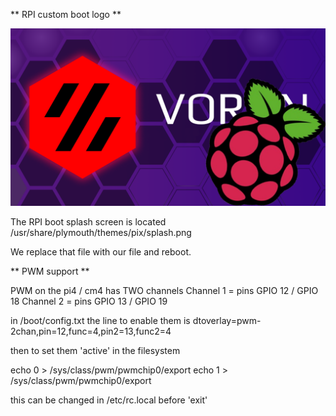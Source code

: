 
** RPI custom boot logo **

![RPI Boot logo](raspberry_voron_splash_purple.png)  

The RPI boot splash screen is located /usr/share/plymouth/themes/pix/splash.png

We replace that file with our file and reboot.




** PWM support **

PWM on the pi4 / cm4 has TWO channels
Channel 1 = pins GPIO 12 / GPIO 18
Channel 2 = pins GPIO 13 / GPIO 19

in /boot/config.txt the line to enable them is
dtoverlay=pwm-2chan,pin=12,func=4,pin2=13,func2=4

then to set them 'active' in the filesystem 

echo 0 > /sys/class/pwm/pwmchip0/export
echo 1 > /sys/class/pwm/pwmchip0/export

this can be changed in /etc/rc.local before 'exit'

